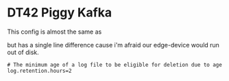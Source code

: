 # DT42 Piggy Kafka

This config is almost the same as 

but has a single line difference cause i'm afraid our edge-device would run out of disk.

```
# The minimum age of a log file to be eligible for deletion due to age
log.retention.hours=2
```